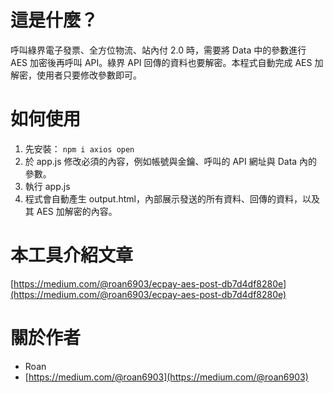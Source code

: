 # 這是什麼？
呼叫綠界電子發票、全方位物流、站內付 2.0 時，需要將 Data 中的參數進行 AES 加密後再呼叫 API。綠界 API 回傳的資料也要解密。本程式自動完成 AES 加解密，使用者只要修改參數即可。

# 如何使用
1. 先安裝： `npm i axios open`
2. 於 app.js 修改必須的內容，例如帳號與金鑰、呼叫的 API 網址與 Data 內的參數。
3. 執行 app.js
4. 程式會自動產生 output.html，內部展示發送的所有資料、回傳的資料，以及其 AES 加解密的內容。

# 本工具介紹文章
[https://medium.com/@roan6903/ecpay-aes-post-db7d4df8280e](https://medium.com/@roan6903/ecpay-aes-post-db7d4df8280e)

# 關於作者
- Roan
- [https://medium.com/@roan6903](https://medium.com/@roan6903)
